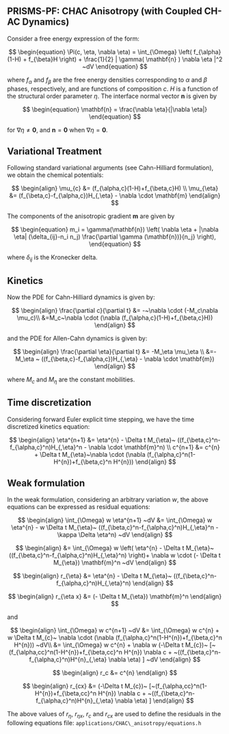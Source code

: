 ## PRISMS-PF: CHAC Anisotropy (with Coupled CH-AC Dynamics)
Consider a free energy expression of the form:

$$
\begin{equation}
  \Pi(c, \eta, \nabla  \eta) = \int_{\Omega}    \left( f_{\alpha}(1-H) + f_{\beta}H \right)  + \frac{1}{2} | \gamma( \mathbf{n} ) \nabla  \eta |^2   ~dV 
\end{equation}
$$

where $f_{\alpha}$ and $f_{\beta}$ are the free energy densities corresponding to $\alpha$ and $\beta$ phases, respectively, and are functions of composition $c$. $H$ is a function of the structural order parameter $\eta$.  The interface normal vector $\mathbf{n}$ is given by 

$$
\begin{equation}
\mathbf{n} = \frac{\nabla \eta}{|\nabla \eta|}
\end{equation}
$$

for $\nabla \eta \ne \mathbf{0}$, and $\mathbf{n} = \mathbf{0}$ when $\nabla \eta = \mathbf{0}$.

## Variational Treatment

Following standard variational arguments (see Cahn-Hilliard formulation), we obtain the chemical potentials:

$$
\begin{align}
  \mu_{c}  &= (f_{\alpha,c}(1-H)+f_{\beta,c}H)  \\
  \mu_{\eta}  &= (f_{\beta,c}-f_{\alpha,c})H_{,\eta} - \nabla \cdot \mathbf{m}
\end{align}
$$

The components of the anisotropic gradient $\mathbf{m}$ are given by

$$
\begin{equation}
m_i = \gamma(\mathbf{n}) \left( \nabla \eta + |\nabla \eta| (\delta_{ij}-n_i n_j) \frac{\partial \gamma (\mathbf{n})}{n_j} \right),
\end{equation}
$$

where $\delta_{ij}$ is the Kronecker delta.

## Kinetics

Now the PDE for Cahn-Hilliard dynamics is given by:

$$
\begin{align}
  \frac{\partial c}{\partial t} &= -~\nabla \cdot (-M_c\nabla \mu_c)\\
  &=M_c~\nabla \cdot (\nabla (f_{\alpha,c}(1-H)+f_{\beta,c}H)) 
  \end{align}
$$

and the PDE for Allen-Cahn dynamics is given by:

$$
\begin{align}
  \frac{\partial \eta}{\partial t} &= -M_\eta \mu_\eta \\
  &=-M_\eta ~ ((f_{\beta,c}-f_{\alpha,c})H_{,\eta} - \nabla \cdot \mathbf{m}) 
\end{align}
$$

where $M_c$ and $M_\eta$ are the constant mobilities. 

## Time discretization

Considering forward Euler explicit time stepping, we have the time discretized kinetics equation:

$$
\begin{align}
 \eta^{n+1} &= \eta^{n}  - \Delta t M_{\eta}~ ((f_{\beta,c}^n-f_{\alpha,c}^n)H_{,\eta}^n -  \nabla \cdot \mathbf{m}^n) \\
 c^{n+1} &= c^{n}  + \Delta t M_{\eta}~\nabla \cdot (\nabla (f_{\alpha,c}^n(1-H^{n})+f_{\beta,c}^n H^{n}))
\end{align}
$$

## Weak formulation
In the weak formulation, considering an arbitrary variation $w$, the above equations can be expressed as residual equations:

$$
\begin{align}
\int_{\Omega}   w  \eta^{n+1}  ~dV &= \int_{\Omega}   w \eta^{n} -   w    \Delta t M_{\eta}~ ((f_{\beta,c}^n-f_{\alpha,c}^n)H_{,\eta}^n - \kappa \Delta \eta^n)  ~dV
\end{align}
$$

$$
\begin{align}
&= \int_{\Omega}  w  \left( \eta^{n} - \Delta t M_{\eta}~ ((f_{\beta,c}^n-f_{\alpha,c}^n)H_{,\eta}^n) \right)+ \nabla w \cdot (- \Delta t M_{\eta})   \mathbf{m}^n ~dV 
\end{align}
$$

$$
\begin{align}
r_{\eta} &= \eta^{n} - \Delta t M_{\eta}~ ((f_{\beta,c}^n-f_{\alpha,c}^n)H_{,\eta}^n)
\end{align}
$$

$$
\begin{align}
r_{\eta x} &= (- \Delta t M_{\eta})   \mathbf{m}^n
\end{align}
$$

and 

$$
\begin{align}
\int_{\Omega}   w  c^{n+1}  ~dV &= \int_{\Omega}   w c^{n} + w    \Delta t M_{c}~ \nabla \cdot (\nabla (f_{\alpha,c}^n(1-H^{n})+f_{\beta,c}^n H^{n}))  ~dV\\
&= \int_{\Omega}   w c^{n} +  \nabla w   (-\Delta t M_{c})~ [~(f_{\alpha,cc}^n(1-H^{n})+f_{\beta,cc}^n H^{n}) \nabla c + ~((f_{\beta,c}^n-f_{\alpha,c}^n)H^{n}_{,\eta} \nabla \eta) ] ~dV
\end{align}
$$

$$
\begin{align}
r_c &= c^{n}
\end{align}
$$

$$
\begin{align}
r_{cx} &= (-\Delta t M_{c})~ [~(f_{\alpha,cc}^n(1-H^{n})+f_{\beta,cc}^n H^{n}) \nabla c + ~((f_{\beta,c}^n-f_{\alpha,c}^n)H^{n}_{,\eta} \nabla \eta) ] 
\end{align}
$$

The above values of $r_{\eta}$, $r_{\eta x}$, $r_{c}$ and $r_{cx}$ are used to define the residuals in the following equations file: 
`applications/CHAC\_anisotropy/equations.h`
